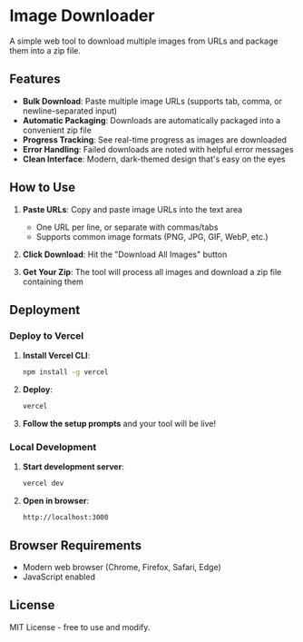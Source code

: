 # Image Downloader

A simple web tool to download multiple images from URLs and package them into a zip file.

## Features

- **Bulk Download**: Paste multiple image URLs (supports tab, comma, or newline-separated input)
- **Automatic Packaging**: Downloads are automatically packaged into a convenient zip file
- **Progress Tracking**: See real-time progress as images are downloaded
- **Error Handling**: Failed downloads are noted with helpful error messages
- **Clean Interface**: Modern, dark-themed design that's easy on the eyes

## How to Use

1. **Paste URLs**: Copy and paste image URLs into the text area
   - One URL per line, or separate with commas/tabs
   - Supports common image formats (PNG, JPG, GIF, WebP, etc.)

2. **Click Download**: Hit the "Download All Images" button

3. **Get Your Zip**: The tool will process all images and download a zip file containing them

## Deployment

### Deploy to Vercel

1. **Install Vercel CLI**:
   ```bash
   npm install -g vercel
   ```

2. **Deploy**:
   ```bash
   vercel
   ```

3. **Follow the setup prompts** and your tool will be live!

### Local Development

1. **Start development server**:
   ```bash
   vercel dev
   ```

2. **Open in browser**:
   ```
   http://localhost:3000
   ```

## Browser Requirements

- Modern web browser (Chrome, Firefox, Safari, Edge)
- JavaScript enabled

## License

MIT License - free to use and modify.
